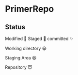 # PrimerRepo

## Status
Modified :jack_o_lantern:
Staged :basketball:
committed :sparkles:

Working directory 😀

Staging Area 😆

Repository 😇

